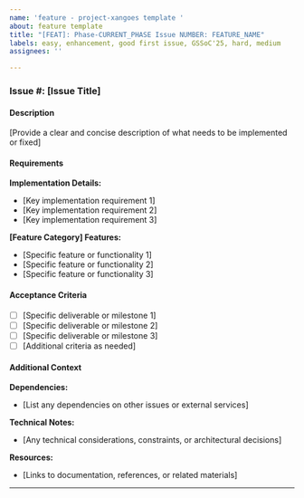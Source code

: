 ```yaml
---
name: 'feature - project-xangoes template '
about: feature template
title: "[FEAT]: Phase-CURRENT_PHASE Issue NUMBER: FEATURE_NAME"
labels: easy, enhancement, good first issue, GSSoC'25, hard, medium
assignees: ''

---
```


### Issue #: [Issue Title]
#### Description

[Provide a clear and concise description of what needs to be implemented or fixed]

#### Requirements

**Implementation Details:**

- [Key implementation requirement 1]
- [Key implementation requirement 2]
- [Key implementation requirement 3]

**[Feature Category] Features:**

- [Specific feature or functionality 1]
- [Specific feature or functionality 2]
- [Specific feature or functionality 3]

#### Acceptance Criteria

- [ ] [Specific deliverable or milestone 1]
- [ ] [Specific deliverable or milestone 2]
- [ ] [Specific deliverable or milestone 3]
- [ ] [Additional criteria as needed]

#### Additional Context

**Dependencies:**
- [List any dependencies on other issues or external services]

**Technical Notes:**
- [Any technical considerations, constraints, or architectural decisions]

**Resources:**
- [Links to documentation, references, or related materials]

---
